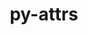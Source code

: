 ---
title: "py-attrs"
layout: cache
categories: [package, develop-2024-02-18]
meta: {"versions": ["23.1.0"], "compilers": ["apple-clang@=15.0.0", "gcc@=11.1.0", "gcc@=11.4.0", "gcc@=7.3.1", "gcc@=7.5.0", "gcc@=9.4.0", "oneapi@=2024.0.0"], "oss": ["amzn2", "ubuntu18.04", "ubuntu20.04", "ubuntu22.04", "ventura"], "platforms": ["darwin", "linux"], "targets": ["aarch64", "neoverse_n1", "neoverse_v1", "neoverse_v2", "ppc64le", "x86_64_v3"], "stacks": ["aws-isc", "aws-isc-aarch64", "data-vis-sdk", "e4s", "e4s-neoverse-v2", "e4s-neoverse_v1", "e4s-oneapi", "e4s-power", "ml-darwin-aarch64-mps", "ml-linux-x86_64-cpu", "ml-linux-x86_64-cuda", "ml-linux-x86_64-rocm", "radiuss", "root"], "num_specs": 20, "num_specs_by_stack": {"root": 20, "ml-darwin-aarch64-mps": 1, "aws-isc-aarch64": 2, "aws-isc": 1, "radiuss": 2, "e4s-neoverse_v1": 2, "e4s-power": 2, "data-vis-sdk": 2, "e4s": 3, "e4s-neoverse-v2": 2, "ml-linux-x86_64-cuda": 1, "ml-linux-x86_64-cpu": 1, "ml-linux-x86_64-rocm": 1, "e4s-oneapi": 2}}
spec_details: [{"hash": "25tow77lgjgjfk6isn7c62hrnsxv7ubn", "compiler": "apple-clang@=15.0.0", "versions": ["23.1.0"], "os": "ventura", "platform": "darwin", "target": "aarch64", "variants": ["build_system=python_pip"], "stacks": ["root", "ml-darwin-aarch64-mps"], "size": "-", "tarball": "https://binaries.spack.io/develop-2024-02-18/build_cache/darwin-ventura-aarch64/apple-clang-15.0.0/py-attrs-23.1.0/darwin-ventura-aarch64-apple-clang-15.0.0-py-attrs-23.1.0-25tow77lgjgjfk6isn7c62hrnsxv7ubn.spack"}, {"hash": "z5aiacpdi4t5fs2befchewhewbkf7jcq", "compiler": "gcc@=7.3.1", "versions": ["23.1.0"], "os": "amzn2", "platform": "linux", "target": "aarch64", "variants": ["build_system=python_pip"], "stacks": ["aws-isc-aarch64", "root"], "size": "-", "tarball": "https://binaries.spack.io/develop-2024-02-18/build_cache/linux-amzn2-aarch64/gcc-7.3.1/py-attrs-23.1.0/linux-amzn2-aarch64-gcc-7.3.1-py-attrs-23.1.0-z5aiacpdi4t5fs2befchewhewbkf7jcq.spack"}, {"hash": "txgexzfbptx3qsy3a3aqnis7isutbbu3", "compiler": "gcc@=7.3.1", "versions": ["23.1.0"], "os": "amzn2", "platform": "linux", "target": "neoverse_n1", "variants": ["build_system=python_pip"], "stacks": ["aws-isc-aarch64", "root"], "size": "-", "tarball": "https://binaries.spack.io/develop-2024-02-18/build_cache/linux-amzn2-neoverse_n1/gcc-7.3.1/py-attrs-23.1.0/linux-amzn2-neoverse_n1-gcc-7.3.1-py-attrs-23.1.0-txgexzfbptx3qsy3a3aqnis7isutbbu3.spack"}, {"hash": "en43bj6al57xvsrkukwsdsrodhwsbxbw", "compiler": "gcc@=7.3.1", "versions": ["23.1.0"], "os": "amzn2", "platform": "linux", "target": "x86_64_v3", "variants": ["build_system=python_pip"], "stacks": ["aws-isc", "root"], "size": "-", "tarball": "https://binaries.spack.io/develop-2024-02-18/build_cache/linux-amzn2-x86_64_v3/gcc-7.3.1/py-attrs-23.1.0/linux-amzn2-x86_64_v3-gcc-7.3.1-py-attrs-23.1.0-en43bj6al57xvsrkukwsdsrodhwsbxbw.spack"}, {"hash": "3j4rzfceefpumw5dxjffndb5ey7pmgux", "compiler": "gcc@=7.5.0", "versions": ["23.1.0"], "os": "ubuntu18.04", "platform": "linux", "target": "x86_64_v3", "variants": ["build_system=python_pip"], "stacks": ["root", "radiuss"], "size": "-", "tarball": "https://binaries.spack.io/develop-2024-02-18/build_cache/linux-ubuntu18.04-x86_64_v3/gcc-7.5.0/py-attrs-23.1.0/linux-ubuntu18.04-x86_64_v3-gcc-7.5.0-py-attrs-23.1.0-3j4rzfceefpumw5dxjffndb5ey7pmgux.spack"}, {"hash": "mgbhpdrpkkuwla4bsayxp7ldoaqmw4k3", "compiler": "gcc@=7.5.0", "versions": ["23.1.0"], "os": "ubuntu18.04", "platform": "linux", "target": "x86_64_v3", "variants": ["build_system=python_pip"], "stacks": ["root", "radiuss"], "size": "-", "tarball": "https://binaries.spack.io/develop-2024-02-18/build_cache/linux-ubuntu18.04-x86_64_v3/gcc-7.5.0/py-attrs-23.1.0/linux-ubuntu18.04-x86_64_v3-gcc-7.5.0-py-attrs-23.1.0-mgbhpdrpkkuwla4bsayxp7ldoaqmw4k3.spack"}, {"hash": "nwoqe567l2ambl7u4uxhgqyucj42ojkn", "compiler": "gcc@=11.4.0", "versions": ["23.1.0"], "os": "ubuntu20.04", "platform": "linux", "target": "neoverse_v1", "variants": ["build_system=python_pip"], "stacks": ["root", "e4s-neoverse_v1"], "size": "-", "tarball": "https://binaries.spack.io/develop-2024-02-18/build_cache/linux-ubuntu20.04-neoverse_v1/gcc-11.4.0/py-attrs-23.1.0/linux-ubuntu20.04-neoverse_v1-gcc-11.4.0-py-attrs-23.1.0-nwoqe567l2ambl7u4uxhgqyucj42ojkn.spack"}, {"hash": "apf26twurpbck7noh2aiaqztv3b3mthv", "compiler": "gcc@=11.4.0", "versions": ["23.1.0"], "os": "ubuntu20.04", "platform": "linux", "target": "neoverse_v1", "variants": ["build_system=python_pip"], "stacks": ["root", "e4s-neoverse_v1"], "size": "-", "tarball": "https://binaries.spack.io/develop-2024-02-18/build_cache/linux-ubuntu20.04-neoverse_v1/gcc-11.4.0/py-attrs-23.1.0/linux-ubuntu20.04-neoverse_v1-gcc-11.4.0-py-attrs-23.1.0-apf26twurpbck7noh2aiaqztv3b3mthv.spack"}, {"hash": "haaokns5jpwhglapcevxapdwzx4axpp7", "compiler": "gcc@=9.4.0", "versions": ["23.1.0"], "os": "ubuntu20.04", "platform": "linux", "target": "ppc64le", "variants": ["build_system=python_pip"], "stacks": ["e4s-power", "root"], "size": "-", "tarball": "https://binaries.spack.io/develop-2024-02-18/build_cache/linux-ubuntu20.04-ppc64le/gcc-9.4.0/py-attrs-23.1.0/linux-ubuntu20.04-ppc64le-gcc-9.4.0-py-attrs-23.1.0-haaokns5jpwhglapcevxapdwzx4axpp7.spack"}, {"hash": "wplgoyth6nus6si4ktvrz2jdo2oemiko", "compiler": "gcc@=9.4.0", "versions": ["23.1.0"], "os": "ubuntu20.04", "platform": "linux", "target": "ppc64le", "variants": ["build_system=python_pip"], "stacks": ["e4s-power", "root"], "size": "-", "tarball": "https://binaries.spack.io/develop-2024-02-18/build_cache/linux-ubuntu20.04-ppc64le/gcc-9.4.0/py-attrs-23.1.0/linux-ubuntu20.04-ppc64le-gcc-9.4.0-py-attrs-23.1.0-wplgoyth6nus6si4ktvrz2jdo2oemiko.spack"}, {"hash": "qyduo2qvhfam6zcnqd55cd6j7gbnj4t2", "compiler": "gcc@=11.1.0", "versions": ["23.1.0"], "os": "ubuntu20.04", "platform": "linux", "target": "x86_64_v3", "variants": ["build_system=python_pip"], "stacks": ["root", "data-vis-sdk"], "size": "-", "tarball": "https://binaries.spack.io/develop-2024-02-18/build_cache/linux-ubuntu20.04-x86_64_v3/gcc-11.1.0/py-attrs-23.1.0/linux-ubuntu20.04-x86_64_v3-gcc-11.1.0-py-attrs-23.1.0-qyduo2qvhfam6zcnqd55cd6j7gbnj4t2.spack"}, {"hash": "ferf5hhxd4g4xt7gsgcgrw4palox7ouq", "compiler": "gcc@=11.1.0", "versions": ["23.1.0"], "os": "ubuntu20.04", "platform": "linux", "target": "x86_64_v3", "variants": ["build_system=python_pip"], "stacks": ["root", "data-vis-sdk"], "size": "-", "tarball": "https://binaries.spack.io/develop-2024-02-18/build_cache/linux-ubuntu20.04-x86_64_v3/gcc-11.1.0/py-attrs-23.1.0/linux-ubuntu20.04-x86_64_v3-gcc-11.1.0-py-attrs-23.1.0-ferf5hhxd4g4xt7gsgcgrw4palox7ouq.spack"}, {"hash": "ugssih26nj7jemtzwescfve2gtoiboed", "compiler": "gcc@=11.4.0", "versions": ["23.1.0"], "os": "ubuntu20.04", "platform": "linux", "target": "x86_64_v3", "variants": ["build_system=python_pip"], "stacks": ["root", "e4s"], "size": "-", "tarball": "https://binaries.spack.io/develop-2024-02-18/build_cache/linux-ubuntu20.04-x86_64_v3/gcc-11.4.0/py-attrs-23.1.0/linux-ubuntu20.04-x86_64_v3-gcc-11.4.0-py-attrs-23.1.0-ugssih26nj7jemtzwescfve2gtoiboed.spack"}, {"hash": "j7jhj5ijposw5ocspg2ka7yz2kwhxmx7", "compiler": "gcc@=11.4.0", "versions": ["23.1.0"], "os": "ubuntu20.04", "platform": "linux", "target": "x86_64_v3", "variants": ["build_system=python_pip"], "stacks": ["root", "e4s"], "size": "-", "tarball": "https://binaries.spack.io/develop-2024-02-18/build_cache/linux-ubuntu20.04-x86_64_v3/gcc-11.4.0/py-attrs-23.1.0/linux-ubuntu20.04-x86_64_v3-gcc-11.4.0-py-attrs-23.1.0-j7jhj5ijposw5ocspg2ka7yz2kwhxmx7.spack"}, {"hash": "slkshtofd6ohd5nb3hvawctweon5jvxr", "compiler": "gcc@=11.4.0", "versions": ["23.1.0"], "os": "ubuntu20.04", "platform": "linux", "target": "x86_64_v3", "variants": ["build_system=python_pip"], "stacks": ["root", "e4s"], "size": "-", "tarball": "https://binaries.spack.io/develop-2024-02-18/build_cache/linux-ubuntu20.04-x86_64_v3/gcc-11.4.0/py-attrs-23.1.0/linux-ubuntu20.04-x86_64_v3-gcc-11.4.0-py-attrs-23.1.0-slkshtofd6ohd5nb3hvawctweon5jvxr.spack"}, {"hash": "sb2nwbiic54wiafkuo7bwztgqss6spin", "compiler": "gcc@=11.4.0", "versions": ["23.1.0"], "os": "ubuntu22.04", "platform": "linux", "target": "neoverse_v2", "variants": ["build_system=python_pip"], "stacks": ["e4s-neoverse-v2", "root"], "size": "-", "tarball": "https://binaries.spack.io/develop-2024-02-18/build_cache/linux-ubuntu22.04-neoverse_v2/gcc-11.4.0/py-attrs-23.1.0/linux-ubuntu22.04-neoverse_v2-gcc-11.4.0-py-attrs-23.1.0-sb2nwbiic54wiafkuo7bwztgqss6spin.spack"}, {"hash": "ji4seojag3fwf2n4glwnt6twg5vdqvsy", "compiler": "gcc@=11.4.0", "versions": ["23.1.0"], "os": "ubuntu22.04", "platform": "linux", "target": "neoverse_v2", "variants": ["build_system=python_pip"], "stacks": ["e4s-neoverse-v2", "root"], "size": "-", "tarball": "https://binaries.spack.io/develop-2024-02-18/build_cache/linux-ubuntu22.04-neoverse_v2/gcc-11.4.0/py-attrs-23.1.0/linux-ubuntu22.04-neoverse_v2-gcc-11.4.0-py-attrs-23.1.0-ji4seojag3fwf2n4glwnt6twg5vdqvsy.spack"}, {"hash": "t6erouabfp7wsnyhz364uobequ4ogmxl", "compiler": "gcc@=11.4.0", "versions": ["23.1.0"], "os": "ubuntu22.04", "platform": "linux", "target": "x86_64_v3", "variants": ["build_system=python_pip"], "stacks": ["root", "ml-linux-x86_64-cuda", "ml-linux-x86_64-cpu", "ml-linux-x86_64-rocm"], "size": "-", "tarball": "https://binaries.spack.io/develop-2024-02-18/build_cache/linux-ubuntu22.04-x86_64_v3/gcc-11.4.0/py-attrs-23.1.0/linux-ubuntu22.04-x86_64_v3-gcc-11.4.0-py-attrs-23.1.0-t6erouabfp7wsnyhz364uobequ4ogmxl.spack"}, {"hash": "jn5zximr57u4ygwy2nuyorsjaqj5xsiq", "compiler": "oneapi@=2024.0.0", "versions": ["23.1.0"], "os": "ubuntu22.04", "platform": "linux", "target": "x86_64_v3", "variants": ["build_system=python_pip"], "stacks": ["root", "e4s-oneapi"], "size": "-", "tarball": "https://binaries.spack.io/develop-2024-02-18/build_cache/linux-ubuntu22.04-x86_64_v3/oneapi-2024.0.0/py-attrs-23.1.0/linux-ubuntu22.04-x86_64_v3-oneapi-2024.0.0-py-attrs-23.1.0-jn5zximr57u4ygwy2nuyorsjaqj5xsiq.spack"}, {"hash": "yztboxszl2dynzw4pntlepmeuwbxu5mv", "compiler": "oneapi@=2024.0.0", "versions": ["23.1.0"], "os": "ubuntu22.04", "platform": "linux", "target": "x86_64_v3", "variants": ["build_system=python_pip"], "stacks": ["root", "e4s-oneapi"], "size": "-", "tarball": "https://binaries.spack.io/develop-2024-02-18/build_cache/linux-ubuntu22.04-x86_64_v3/oneapi-2024.0.0/py-attrs-23.1.0/linux-ubuntu22.04-x86_64_v3-oneapi-2024.0.0-py-attrs-23.1.0-yztboxszl2dynzw4pntlepmeuwbxu5mv.spack"}]
---